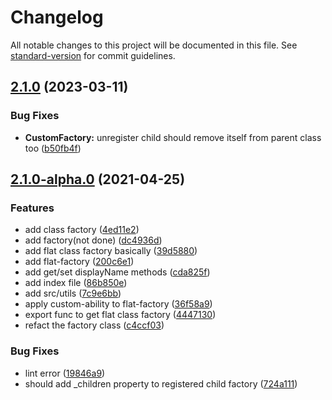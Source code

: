 # Changelog

All notable changes to this project will be documented in this file. See [standard-version](https://github.com/conventional-changelog/standard-version) for commit guidelines.

## [2.1.0](https://github.com/snowyu/custom-factory.js/compare/v2.1.0-alpha.0...v2.1.0) (2023-03-11)


### Bug Fixes

* **CustomFactory:** unregister child should remove itself from parent class too ([b50fb4f](https://github.com/snowyu/custom-factory.js/commit/b50fb4fe47bba3d509c26939c9de760cca9917cc))

## [2.1.0-alpha.0](https://github.com/snowyu/custom-factory.js/compare/v1.5.0...v2.1.0-alpha.0) (2021-04-25)


### Features

* add class factory ([4ed11e2](https://github.com/snowyu/custom-factory.js/commit/4ed11e28001937687233b84a653a77be29ad0b2e))
* add factory(not done) ([dc4936d](https://github.com/snowyu/custom-factory.js/commit/dc4936d696a0bd3a385bf79a6820054f3925bffd))
* add flat class factory basically ([39d5880](https://github.com/snowyu/custom-factory.js/commit/39d5880a922b0ac9728ca0eccb6b1baacfd8cd44))
* add flat-factory ([200c6e1](https://github.com/snowyu/custom-factory.js/commit/200c6e17e7e6ac3d5a94e33d935600502021d9b9))
* add get/set displayName methods ([cda825f](https://github.com/snowyu/custom-factory.js/commit/cda825fdccaffdb60a12f1bcf77a726a97c0595b))
* add index file ([86b850e](https://github.com/snowyu/custom-factory.js/commit/86b850ee8695f9233e36af80b72402aa6b8e5fa7))
* add src/utils ([7c9e6bb](https://github.com/snowyu/custom-factory.js/commit/7c9e6bb7abb686385238283e111ee9a68ad6026a))
* apply custom-ability to flat-factory ([36f58a9](https://github.com/snowyu/custom-factory.js/commit/36f58a9203a18e143b448ce94667d12d88c1d166))
* export func to get flat class factory ([4447130](https://github.com/snowyu/custom-factory.js/commit/4447130e9b8b69fac2df6e7cb6de5cb157ba0bf6))
* refact the factory class ([c4ccf03](https://github.com/snowyu/custom-factory.js/commit/c4ccf0357f69bbeec7c1dccf7994ebfbd4ff2383))


### Bug Fixes

* lint error ([19846a9](https://github.com/snowyu/custom-factory.js/commit/19846a91896d234a46cb47dcfef9920df8752d5d))
* should add _children property to registered child factory ([724a111](https://github.com/snowyu/custom-factory.js/commit/724a1118edaeb9aacc0cf2562f67e881a608cba4))
